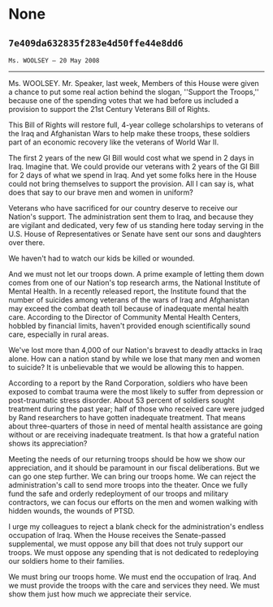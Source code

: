 # None
## `7e409da632835f283e4d50ffe44e8dd6`
`Ms. WOOLSEY — 20 May 2008`

---


Ms. WOOLSEY. Mr. Speaker, last week, Members of this House were given 
a chance to put some real action behind the slogan, ''Support the 
Troops,'' because one of the spending votes that we had before us 
included a provision to support the 21st Century Veterans Bill of 
Rights.

This Bill of Rights will restore full, 4-year college scholarships to 
veterans of the Iraq and Afghanistan Wars to help make these troops, 
these soldiers part of an economic recovery like the veterans of World 
War II.

The first 2 years of the new GI Bill would cost what we spend in 2 
days in Iraq. Imagine that. We could provide our veterans with 2 years 
of the GI Bill for 2 days of what we spend in Iraq. And yet some folks 
here in the House could not bring themselves to support the provision. 
All I can say is, what does that say to our brave men and women in 
uniform?

Veterans who have sacrificed for our country deserve to receive our 
Nation's support. The administration sent them to Iraq, and because 
they are vigilant and dedicated, very few of us standing here today 
serving in the U.S. House of Representatives or Senate have sent our 
sons and daughters over there.



We haven't had to watch our kids be killed or wounded.

And we must not let our troops down. A prime example of letting them 
down comes from one of our Nation's top research arms, the National 
Institute of Mental Health. In a recently released report, the 
Institute found that the number of suicides among veterans of the wars 
of Iraq and Afghanistan may exceed the combat death toll because of 
inadequate mental health care. According to the Director of Community 
Mental Health Centers, hobbled by financial limits, haven't provided 
enough scientifically sound care, especially in rural areas.

We've lost more than 4,000 of our Nation's bravest to deadly attacks 
in Iraq alone. How can a nation stand by while we lose that many men 
and women to suicide? It is unbelievable that we would be allowing this 
to happen.

According to a report by the Rand Corporation, soldiers who have been 
exposed to combat trauma were the most likely to suffer from depression 
or post-traumatic stress disorder. About 53 percent of soldiers sought 
treatment during the past year; half of those who received care were 
judged by Rand researchers to have gotten inadequate treatment. That 
means about three-quarters of those in need of mental health assistance 
are going without or are receiving inadequate treatment. Is that how a 
grateful nation shows its appreciation?

Meeting the needs of our returning troops should be how we show our 
appreciation, and it should be paramount in our fiscal deliberations. 
But we can go one step further. We can bring our troops home. We can 
reject the administration's call to send more troops into the theater. 
Once we fully fund the safe and orderly redeployment of our troops and 
military contractors, we can focus our efforts on the men and women 
walking with hidden wounds, the wounds of PTSD.

I urge my colleagues to reject a blank check for the administration's 
endless occupation of Iraq. When the House receives the Senate-passed 
supplemental, we must oppose any bill that does not truly support our 
troops. We must oppose any spending that is not dedicated to 
redeploying our soldiers home to their families.

We must bring our troops home. We must end the occupation of Iraq. 
And we must provide the troops with the care and services they need. We 
must show them just how much we appreciate their service.
